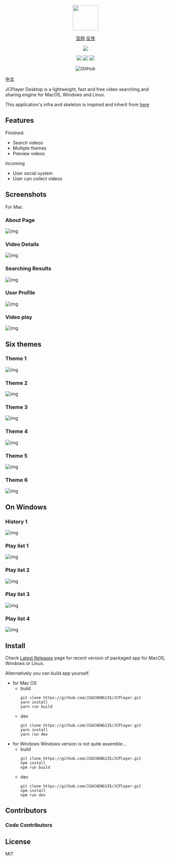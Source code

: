 <p align="center">
<img width='80px;' height="80px;" src='https://github.com/JIACHENG135/Electron-React-Book-Searcher/blob/master/assets/app-icon/app-icon%40128.png'>
</p>
<p align="center">
<a href="http://jcplayer.me/" target="_blank">官网</a>
<a href="https://github.com/jiacheng135/JCPlayer/issues" target="_blank">反馈</a>
</p>
<p align="center">
<img src="https://forthebadge.com/images/badges/built-with-love.svg">
<p>
<p align="center">
<img src="https://aleen42.github.io/badges/src/react.svg">
<img src="https://aleen42.github.io/badges/src/typescript.svg">
<img src="https://aleen42.github.io/badges/src/webpack.svg">
</p>
<p align="center">
<img alt="GitHub" src="https://github.com/JIACHENG135/JCPlayer/workflows/Build%20Electron%20App%20For%20Win/Mac/badge.svg?branch=v1.0.10">
</p>


<p><a href="https://github.com/JIACHENG135/JCPlayer/blob/master/README.zh-cn.md">中文</a></p>
JCPlayer Desktop is a lightweight, fast and free video searching and sharing engine for MacOS, Windows and Linux.

This application's infra and skeleton is inspired and inherit from <a href="https://github.com/lanten/electron-antd"> here </a>

## Features

Finished:

- Search videos
- Multiple themes
- Preview videos

Incoming
- User social system
- User can collect videos

## Screenshots
For Mac
### About Page
![img](https://github.com/JIACHENG135/JCPlayer/blob/master/assets/demo-jpg/About.png)
### Video Details
![img](https://github.com/JIACHENG135/JCPlayer/blob/master/assets/demo-jpg/Details.png)
### Searching Results
![img](https://github.com/JIACHENG135/JCPlayer/blob/master/assets/demo-jpg/Results.png)
### User Profile
![img](https://github.com/JIACHENG135/JCPlayer/blob/master/assets/demo-jpg/UserPage.png)
### Video play
![img](https://github.com/JIACHENG135/JCPlayer/blob/master/assets/demo-jpg/Play.png)

## Six themes
### Theme 1
![img](https://github.com/JIACHENG135/JCPlayer/blob/master/assets/demo-jpg/Theme1.png)
### Theme 2
![img](https://github.com/JIACHENG135/JCPlayer/blob/master/assets/demo-jpg/Theme2.png)
### Theme 3
![img](https://github.com/JIACHENG135/JCPlayer/blob/master/assets/demo-jpg/Theme3.png)
### Theme 4
![img](https://github.com/JIACHENG135/JCPlayer/blob/master/assets/demo-jpg/Theme4.png)
### Theme 5
![img](https://github.com/JIACHENG135/JCPlayer/blob/master/assets/demo-jpg/Theme5.png)
### Theme 6
![img](https://github.com/JIACHENG135/JCPlayer/blob/master/assets/demo-jpg/Theme7.png)

## On Windows
### History 1
![img](https://github.com/JIACHENG135/JCPlayer/blob/master/assets/demo-jpg/History-win-1.jpg)
### Play list 1
![img](https://github.com/JIACHENG135/JCPlayer/blob/master/assets/demo-jpg/PlayList-win-1.jpg)
### Play list 2
![img](https://github.com/JIACHENG135/JCPlayer/blob/master/assets/demo-jpg/PlayList-win-2.jpg)
### Play list 3
![img](https://github.com/JIACHENG135/JCPlayer/blob/master/assets/demo-jpg/PlayList-win-3.jpg)
### Play list 4
![img](https://github.com/JIACHENG135/JCPlayer/blob/master/assets/demo-jpg/PlayList-win-4.jpg)




## Install

Check [Latest Releases](https://github.com/JIACHENG135/Electron-Vue-Book-Searcher/releases/tag/LibGen.0.0.1) page for recent version of packaged app for MacOS, Windows or Linux.

Alternatively you can build app yourself.

- for Mac OS
  - build
    ```
    git clone https://github.com/JIACHENG135/JCPlayer.git
    yarn install
    yarn run build
    ```
  - dev
    ```
    git clone https://github.com/JIACHENG135/JCPlayer.git
    yarn install
    yarn run dev
    ```
- for Windows Windows version is not quite assemble...
  - build
    ```
    git clone https://github.com/JIACHENG135/JCPlayer.git
    npm install
    npm run build
    ```
  - dev
    ```
    git clone https://github.com/JIACHENG135/JCPlayer.git
    npm install
    npm run dev
    ```

## Contributors

### Code Contributors

## License

MIT
